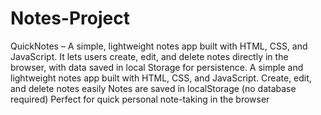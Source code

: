 # Notes-Project
QuickNotes – A simple, lightweight notes app built with HTML, CSS, and JavaScript. It lets users create, edit, and delete notes directly in the browser, with data saved in local Storage for persistence.
A simple and lightweight notes app built with HTML, CSS, and JavaScript.
Create, edit, and delete notes easily
Notes are saved in localStorage (no database required)
Perfect for quick personal note-taking in the browser
